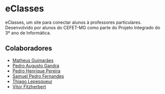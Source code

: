 # eClasses
eClasses, um site para conectar alunos à professores particulares. 
Desenvolvido por alunos do CEFET-MG como parte do Projeto Integrado do 3º ano de Informática.

## Colaboradores
- [Matheus Guimarães](https://github.com/chulesnt)
- [Pedro Augusto Gandra](https://github.com/pedro-gandra)
- [Pedro Henrique Pereira](https://github.com/pedrohenriquemop)
- [Samuel Pedro Fernandes](https://github.com/spfa13)
- [Thiago Lepesqueur](https://github.com/Thileps)
- [Vitor Fitzherbert](https://github.com/Nome4)
